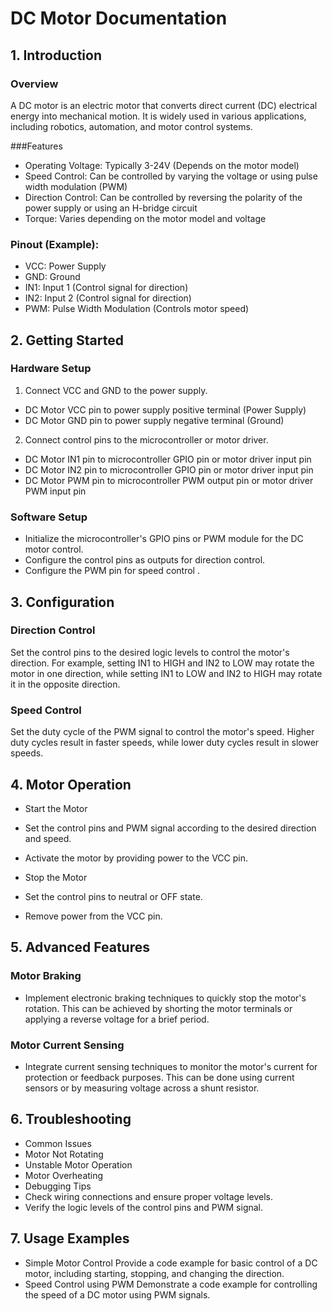 # DC Motor Documentation


## 1. Introduction
### Overview
A DC motor is an electric motor that converts direct current (DC) electrical energy into mechanical motion. It is widely used in various applications, including robotics, automation, and motor control systems.

###Features
- Operating Voltage: Typically 3-24V (Depends on the motor model)
- Speed Control: Can be controlled by varying the voltage or using pulse width modulation (PWM)
- Direction Control: Can be controlled by reversing the polarity of the power supply or using an H-bridge circuit
- Torque: Varies depending on the motor model and voltage

### Pinout (Example):
- VCC: Power Supply
- GND: Ground
- IN1: Input 1 (Control signal for direction)
- IN2: Input 2 (Control signal for direction)
- PWM: Pulse Width Modulation (Controls motor speed)
## 2. Getting Started

### Hardware Setup
1. Connect VCC and GND to the power supply.
- DC Motor VCC pin to power supply positive terminal (Power Supply)
- DC Motor GND pin to power supply negative terminal (Ground)

2. Connect control pins to the microcontroller or motor driver.
- DC Motor IN1 pin to microcontroller GPIO pin or motor driver input pin
- DC Motor IN2 pin to microcontroller GPIO pin or motor driver input pin
- DC Motor PWM pin to microcontroller PWM output pin or motor driver PWM input pin

### Software Setup
- Initialize the microcontroller's GPIO pins or PWM module for the DC motor control.
- Configure the control pins as outputs for direction control.
- Configure the PWM pin for speed control .

## 3. Configuration

### Direction Control
Set the control pins to the desired logic levels to control the motor's direction.
For example, setting IN1 to HIGH and IN2 to LOW may rotate the motor in one direction, while setting IN1 to LOW and IN2 to HIGH may rotate it in the opposite direction.
### Speed Control
Set the duty cycle of the PWM signal to control the motor's speed. Higher duty cycles result in faster speeds, while lower duty cycles result in slower speeds.

## 4. Motor Operation

- Start the Motor
- Set the control pins and PWM signal according to the desired direction and speed.
- Activate the motor by providing power to the VCC pin.
- Stop the Motor
- Set the control pins to neutral or OFF state.

- Remove power from the VCC pin.
## 5. Advanced Features
### Motor Braking
- Implement electronic braking techniques to quickly stop the motor's rotation.
This can be achieved by shorting the motor terminals or applying a reverse voltage for a brief period.
### Motor Current Sensing
- Integrate current sensing techniques to monitor the motor's current for protection or feedback purposes.
This can be done using current sensors or by measuring voltage across a shunt resistor.

## 6. Troubleshooting
- Common Issues
- Motor Not Rotating
- Unstable Motor Operation
- Motor Overheating
- Debugging Tips
- Check wiring connections and ensure proper voltage levels.
- Verify the logic levels of the control pins and PWM signal.

## 7. Usage Examples
- Simple Motor Control
Provide a code example for basic control of a DC motor, including starting, stopping, and changing the direction.
- Speed Control using PWM
Demonstrate a code example for controlling the speed of a DC motor using PWM signals.
